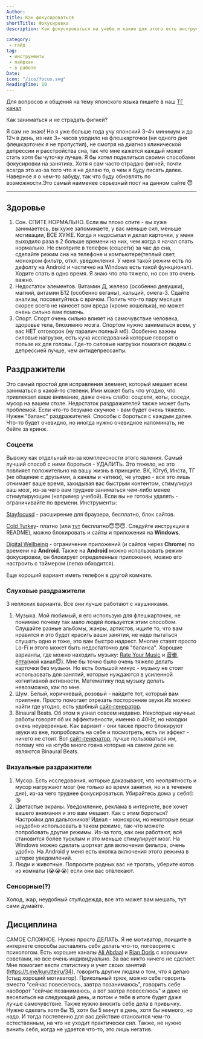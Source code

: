 ```yaml
---
Author:
title: Как фокусироваться
shortTitle: Фокусировка
description: Как фокусироваться на учебе и какие для этого есть инструменты

category: 
 - гайд
tag:
 - инструменты
 - лайфхак
 - в работе
Date: 
icon: "/ico/focus.svg"
ReadingTime: 10
---
```



Для вопросов и общения на тему японского языка пишите в наш [ТГ канал](https://t.me/neongooru)

Как заниматься и не страдать фигней?

Я сам не знаю! Но я уже больше года учу японский 3-4ч минимум и до 12ч в день, из них 3+ часов уходило на флешкарточки (ни одного дня флешкарточек я не пропустил), не смотря на диагноз клинической депрессии и расстройства сна, так что мне кажется каждый может стать хотя бы чуточку лучше. Я бы хотел поделиться своими способами  фокусировки на занятиях. Хотя я сам часто страдаю фигней, почти всегда это из-за того что я не делаю то, о чем я буду писать далее. Наверное я о чем-то забуду, так что буду обновлять по возможности.Это самый наименее серьезный пост на данном сайте :innocent:

-----

 



## Здоровье

1. Сон. СПИТЕ НОРМАЛЬНО. Если вы плохо спите - вы хуже занимаетесь, вы хуже запоминаете, у вас меньше сил, меньше мотивации, ВСЕ ХУЖЕ. Когда я недосыпал и делал карточки, у меня выходило раза в 2 больше времени на них, чем когда я начал спать нормально. Не смотрите в телефон (соцсети) за час до сна, сделайте режим сна на телефоне и компьютере(теплый свет, монохром фильтр, откл. уведомления. У меня такой режим есть по дефолту на Android и частично на Windows есть такой функционал). Ходите спать в одно время. Я знаю что это тяжело, но сон это очень важно.
2. Недостаток элементов. Витамин Д, железо (особенно девушки), магний, витамин Б12 (особенно веганы), кальций, омега-3. Сдайте анализы, посоветуйтесь с врачом. Попить что-то пару месяцев скорее всего не нанесет вам вреда (кроме кошелька), но может очень сильно вам помочь.
3. Спорт. Спорт очень сильно влияет на самочувствие человека, здоровье тела, биохимию мозга. Спортом нужно заниматься всем, у вас НЕТ отговорок (ну паралич полный мб). Особенно важны силовые нагрузки, есть куча исследований которые говорят о пользе их для головы. Где-то силовые нагрузки помогают людям с депрессией лучше, чем антидепрессанты. 

## Раздражители

Это самый простой для исправления элемент, который мешает всем заниматься в какой-то степени. Ими может быть что угодно, что привлекает ваше внимание, даже очень слабо: соцсети, коты, соседи, мусор на вашем столе. Недостаток раздражителей также может быть проблемой. Если что-то безумно скучное - вам будет очень тяжело. Нужен "баланс" раздражителей. Способы с бороться с каждым далее. Что-то будет очевидно, но иногда нужно очевидное напоминать, не бейте за кринж.

### Соцсети 

Вывожу как отдельный из-за комплексности этого явления. Самый лучший способ с ними бороться - УДАЛИТЬ. Это тяжело, но это повлияет положительно на вашу жизнь в принципе. ВК, Ютуб, Инста, ТГ (не общение с друзьями, а каналы и чатики), че угодно - все это лишь отнимает ваше время, закидывая вас быстрым контентом, стимулируя ваш мозг, из-за чего вам труднее заниматься чем-либо менее стимулирующим (например учебой). Если вы не готовы удалять - ограничивайте по времени. Инструменты: 
 
[Stayfocusd](https://www.stayfocusd.com/) - расширение для браузера, бесплатно, блок сайтов.

[Cold Turkey](https://getcoldturkey.com/)- платно (или [тут](https://drive.google.com/file/d/1Tlk9WFRdzKKRhWBaLU-5eG_Q3RLVJEM2/view?usp=drive_link) бесплатно:innocent::innocent::innocent:. Следуйте инструкции в README), можно блокировать и сайты и приложения на **Windows**.

[Digital Wellbeing](https://play.google.com/store/apps/details?id=com.google.android.apps.wellbeing&hl=en&gl=US) - ограничение приложений (и сайтов через **Chrome**) по времени на **Android**. Также на **Android** можно использовать режим фокусировки, он блокирует определенные приложения, можно его настроить с таймером (легко обходится).

Еще хороший вариант иметь телефон в другой комнате.

### Слуховые раздражители 

3 неплохих варианта. Все они лучше работают с наушниками.
1. Музыка. Мой любимый, я его использую для флешкарточек, не понимаю почему так мало людей пользуется этим способом. Слушайте разные альбомы, жанры, артистов, ищите то, что вам нравится и это будет красить ваши занятия, не надо пытаться слушать одно и тоже, это вам быстро надоест. Многие ставят просто Lo-Fi  и этого может быть недостаточно для "баланса".  Хорошие варианты, где можно находить музыку: [Rate Your Music](https://rateyourmusic.com/) и [音楽, ёпта](https://t.me/ongaku_epta)(мой канал😇). Мне бы точно было очень тяжело делать карточки без музыки. Но есть большой минус - музыку не стоит использовать для занятий, которые нуждаются в усиленной когнитивной активности. Математику под музыку делать невозможно, как по мне. 
2. Шум. Белый, коричневый, розовый - найдите тот, который вам приятнее. Просто помогает отрезать посторонние звуки.Их можно найти где угодно, есть удобный [сайт-генератор](https://mynoise.net/NoiseMachines/whiteNoiseGenerator.php).
3. Binaural Beats. Об этом я узнал совсем недавно. Некоторые научные работы говорят об их эффективности, именно о 40Hz, но находки очень неуверенные. Как вариант - они также просто блокируют звуки из вне, попробовать на себе и посмотреть, есть ли эффект - ничего не стоит. Вот [сайт-генератор](https://mynoise.net/NoiseMachines/binauralBrainwaveGenerator.php), лучше пользоваться им, потому что на ютубе много говна которые на самом деле не являются Binaural Beats.

### Визуальные раздражители
1. Мусор. Есть исследования, которые доказывают, что неопрятность и мусор нагружают мозг (не только во время занятия, но и в течение дня), из-за чего труднее фокусироваться. Убирайтесь дома у себя🙄😘
2. Цветастые экраны. Уведомление, реклама в интернете, все хочет вашего внимания и это вам мешает. Как с этим бороться? Настройки для дальтоников! Идеал - монохром, но некоторые вещи неудобно использовать в таком режиме, так-что можете попробовать другие режимы. Из-за того, как они работают, всё становится более тусклым и это меньше стимулирует мозг. На Windows можно сделать шорткат для включения фильтра, очень удобно. На Android у меня есть кнопка включения этого режима в шторке уведомлений.
3. Люди и животные. Попросите родных вас не трогать, уберите котов из комнаты (😭😭😭) если они вас отвлекают. 

### Сенсорные(?)
Холод, жар, неудобный стул\одежда, все это может вам мешать, тут сами думайте.

## Дисциплина

САМОЕ СЛОЖНОЕ. Нужно просто ДЕЛАТЬ. Я не мотиватор, поищите в интернете способы заставлять себя делать что-то, поговорите с психологом. Есть хорошие каналы [Ali Abdaal](https://www.youtube.com/@aliabdaal) и [Rian Doris](https://www.youtube.com/@riandoris) с хорошими советами, но все очень индивидуально. За вас никто ничего не сделает. Мне помогает вести статистику и учет своих занятий (https://t.me/kurutteiru/34), говорить другим людям о том, что я делаю (стыд хороший мотиватор). Прикольный трюк, можно себе говорить вместо "сейчас повеселюсь, завтра позанимаюсь", говорить себе наоборот "сейчас позанимаюсь, а вот завтра повеселюсь" и даже не веселиться на следующий день, и потом и тебе в итоге будет даже лучше самочувствие. 
Также нужно вносить себе дела в привычку. Нужно сделать хотя бы 15, хотя бы 5 минут в день, хотя бы немного, но надо. И тогда постепенно для вас действие становится чем-то естественным, на что не уходит практически сил. 
Также, не нужно винить себя, когда не удается что-то, это лишь негатив.